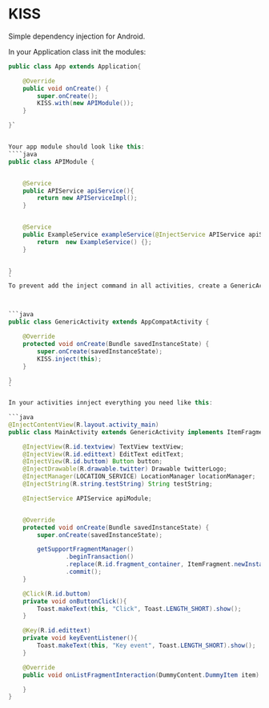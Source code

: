 # KISS
Simple dependency injection for Android.


In your Application class init the modules:

```java 
public class App extends Application{

    @Override
    public void onCreate() {
        super.onCreate();
        KISS.with(new APIModule());
    }

}`


Your app module should look like this:
````java
public class APIModule {


    @Service
    public APIService apiService(){
        return new APIServiceImpl();
    }


    @Service
    public ExampleService exampleService(@InjectService APIService apiService){
        return  new ExampleService() {};
    }


}
`
To prevent add the inject command in all activities, create a GenericActivity and extends it:



```java
public class GenericActivity extends AppCompatActivity {

    @Override
    protected void onCreate(Bundle savedInstanceState) {
        super.onCreate(savedInstanceState);
        KISS.inject(this);
    }

}
`

In your activities innject everything you need like this:

```java
@InjectContentView(R.layout.activity_main)
public class MainActivity extends GenericActivity implements ItemFragment.OnListFragmentInteractionListener{

    @InjectView(R.id.textview) TextView textView;
    @InjectView(R.id.edittext) EditText editText;
    @InjectView(R.id.buttom) Button button;
    @InjectDrawable(R.drawable.twitter) Drawable twitterLogo;
    @InjectManager(LOCATION_SERVICE) LocationManager locationManager;
    @InjectString(R.string.testString) String testString;

    @InjectService APIService apiModule;


    @Override
    protected void onCreate(Bundle savedInstanceState) {
        super.onCreate(savedInstanceState);

        getSupportFragmentManager()
                .beginTransaction()
                .replace(R.id.fragment_container, ItemFragment.newInstance(1))
                .commit();
    }

    @Click(R.id.buttom)
    private void onButtonClick(){
        Toast.makeText(this, "Click", Toast.LENGTH_SHORT).show();
    }

    @Key(R.id.edittext)
    private void keyEventListener(){
        Toast.makeText(this, "Key event", Toast.LENGTH_SHORT).show();
    }

    @Override
    public void onListFragmentInteraction(DummyContent.DummyItem item) {

    }
}
